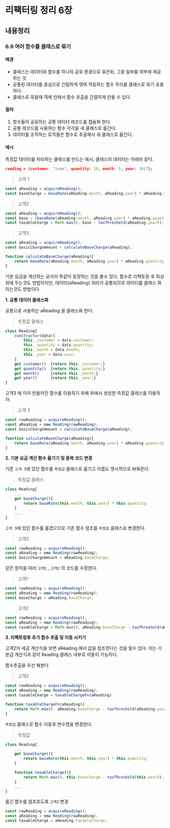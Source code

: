 # 리팩터링 정리 6장

## 내용정리

### 6.9 여러 함수를 클래스로 묶기

#### 배경

* 클래스는 데이터와 함수를 하나의 공유 환경으로 묶은뒤, 그중 일부를 외부에 제공하는 것
* 공통된 데이터를 중심으로 긴밀하게 엮여 작동하는 함수 무리를 클래스로 묶기 유용하다.
* 클래스로 묶을때 객체 안에서 함수 호출을 간결하게 만들 수 있다.



#### 절차

1. 함수들이 공유하는 공통 데이터 레코드를 캡슐화 한다.
2. 공통 레코드를 사용하는 함수 각각을 새 클래스로 옮긴다.
3. 데이터를 조작하는 로직들은 함수로 추출해서 새 클래스로 옮긴다.



#### 예시

측정값 데이터를 처리하는 클래스를 만드는 예시, 클래스의 데이터는 아래와 같다.

```json
reading = {customer: "ivan", quantity: 10, month: 5, year: 2017};
```



> 고객 1

```javascript
const aReading = acquireReading();
const baseCharge = baseRate(aReading.month, aReading.year) * aReading.quantity;
```



> 고객2

```javascript
const aReading = acquireReading();
const base = (baseRate(aReading.month, aReading.year) * aReading.quantity);
const taxableCharge = Math.max(0, base - taxThreshold(aReading.year));
```



> 고객3

```javascript
const aReading = acquireReading();
const basicChargeAmount = calculateBaseCharge(aReading);

function calculateBaseCharge(aReading){
    return baseRate(aReading.month, aReading.year) * aReading.quantity;
}
```



기본 요금을 계산하는 공식이 똑같이 등장하는 것을 볼수 있다. 함수로 리팩토링 후 최상위에 두는것도 방법이지만, 데이터(aReading) 처리가 공통되므로 데이터를 클래스 화 하는것도 방법이다.



**1. 공통 데이터 클래스화**

공통으로 사용하는 aReading 을 클래스화 한다.

> 측정값 클래스

```javascript
class Reading{
    constructor(data){
        this._customer = data.customer;
        this._quantity = data.quantity;
        this._month = data.month;
        this._year = data.year;
    }
    get customer()	{return this._customer;}
    get quantity()	{return this._quantity;}
    get month()		{return this._month;}
    get year()		{return this._year;}
}
```



고객3 에 이미 만들어진 함수를 이용하기 위해 위에서 생성한 측정값 클래스를 이용하자.

> 고객 3

```javascript
const rawReading = acquireReading();
const aReading = new Reading(rawReading);
const basicChargeAmount = calculateBaseCharge(aReading);

function calculateBaseCharge(aReading){
    return baseRate(aReading.month, aReading.year) * aReading.quantity;
}
```



**2. 기본 요금 계산 함수 옮기기 및 중복 코드 변경**

기존 `고객 3`에 있던 함수를 `측정값` 클래스로 옮기고 이름도 명시적으로 바꿔준다.

> 측정값 클래스

```javascript
class Reading{
    ...
    get baseCharge(){
        return baseRate(this.month, this.year) * this.quantity;
    }
    ...
}
```



`고객 3`에 있던 함수를 옮겼으므로 기존 함수 참조를 `측정값` 클래스로 변경한다.

> 고객3

```javascript
const rawReading = acquireReading();
const aReading = new Reading(rawReading);
const basicChargeAmount = aReading.baseCharge;
```



같은 원칙을 따라 `고객1` , `고객2` 의 코드를 수정한다.

> 고객1

```javascript
const rawReading = acquireReading();
const aReading = new Reading(rawReading);
const baseCharge = aReading.baseCharge;
```



> 고객2

```javascript
const rawReading = acquireReading();
const aReading = new Reading(rawReading);
const taxableCharge = Math.max(0, aReading.baseCharge - taxThreshold(aReading.year));
```



**3. 리팩토링후 추가 함수 추출 및 이동 시키기**

고객2의 세금 계산식을 보면 aReading 에서 값을 참조한다는 것을 알수 있다. 이는 기본급 계산식과 같이 Reading 클래스 내부로 이동이 가능하다.

함수추출을 우선 해본다

> 고객2

```javascript
const rawReading = acquireReading();
const aReading = new Reading(rawReading);
const taxableCharge = taxableChargeFn(aReading)

function taxableChargeFn(aReading){
    return Math.max(0, aReading.baseCharge - taxThreshold(aReading.year));
}
```



`측정값` 클래스로 함수 이동후 변수명을 변경한다.

> 측정값

```javascript
class Reading{
    ...
    get baseCharge(){
        return baseRate(this.month, this.year) * this.quantity;
    }

    function taxableCharge(){
        return Math.max(0, this.baseCharge - taxThreshold(this.year));
    }
    ...
}
```



옮긴 함수를 참조호도록 `고객2` 변경

```javascript
const rawReading = acquireReading();
const aReading = new Reading(rawReading);
const taxableCharge = aReading.taxableCharge;
```

